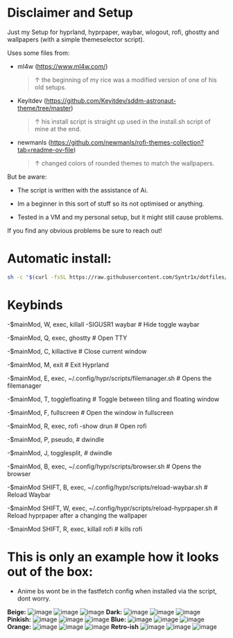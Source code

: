 # Disclaimer and Setup

Just my Setup for hyprland, hyprpaper, waybar, wlogout, rofi, ghostty and wallpapers (with a simple themeselector script). 

Uses some files from: 

- ml4w (https://www.ml4w.com/)
  > &#8593; the beginning of my rice was a modified version of one of his old setups.

- Keyitdev (https://github.com/Keyitdev/sddm-astronaut-theme/tree/master)
  > &#8593; his install script is straight up used in the install.sh script of mine at the end.

- newmanls (https://github.com/newmanls/rofi-themes-collection?tab=readme-ov-file)
  > &#8593; changed colors of rounded themes to match the wallpapers.

But be aware:

- The script is written with the assistance of Ai.

- Im a beginner in this sort of stuff so its not optimised or anything.

- Tested in a VM and my personal setup, but it might still cause problems.

If you find any obvious problems be sure to reach out!

# Automatic install:
```sh
sh -c "$(curl -fsSL https://raw.githubusercontent.com/Syntr1x/dotfiles/master/install.sh)"
```
# Keybinds 

-$mainMod, W, exec, killall -SIGUSR1 waybar # Hide toggle waybar

-$mainMod, Q, exec, ghostty # Open TTY

-$mainMod, C, killactive # Close current window

-$mainMod, M, exit # Exit Hyprland

-$mainMod, E, exec, ~/.config/hypr/scripts/filemanager.sh # Opens the filemanager

-$mainMod, T, togglefloating # Toggle between tiling and floating window

-$mainMod, F, fullscreen # Open the window in fullscreen

-$mainMod, R, exec, rofi -show drun # Open rofi

-$mainMod, P, pseudo, # dwindle

-$mainMod, J, togglesplit, # dwindle

-$mainMod, B, exec, ~/.config/hypr/scripts/browser.sh # Opens the browser

-$mainMod SHIFT, B, exec, ~/.config/hypr/scripts/reload-waybar.sh # Reload Waybar

-$mainMod SHIFT, W, exec, ~/.config/hypr/scripts/reload-hyprpaper.sh # Reload hyprpaper after a changing the wallpaper

-$mainMod SHIFT, R, exec, killall rofi # kills rofi


# This is only an example how it looks out of the box:

- Anime bs wont be in the fastfetch config when installed via the script, dont worry.

**Beige:**
![image](https://github.com/user-attachments/assets/f70eaccf-d803-4396-adcd-7e8e4d33efd7)
![image](https://github.com/user-attachments/assets/864d08ec-976c-402b-933e-39221267e4b7)
![image](https://github.com/user-attachments/assets/50fa9bbb-2620-48de-a9b4-3c72844cffc8)
**Dark:**
![image](https://github.com/user-attachments/assets/06940b03-4069-4a54-9138-ba36b22ed335)
![image](https://github.com/user-attachments/assets/0574ac31-3494-43d7-b6ee-520f70843d33)
![image](https://github.com/user-attachments/assets/f3b54c55-e958-4f3f-9963-91b9a624b0ed)
**Pinkish:**
![image](https://github.com/user-attachments/assets/30181923-6cf0-4283-a0d5-84b2f01dc33f)
![image](https://github.com/user-attachments/assets/b199c1b1-26e0-47d0-be9b-c89ae5c4a7ea)
![image](https://github.com/user-attachments/assets/2f4c265f-a7b9-4148-86bc-66740c72bda1)
**Blue:**
![image](https://github.com/user-attachments/assets/8819a7db-62c8-42d2-b4c2-2e6f655e5c2a)
![image](https://github.com/user-attachments/assets/d974623d-061a-4248-917f-6c2ad7d3052e)
![image](https://github.com/user-attachments/assets/b5b51b9a-19e7-4225-9e0f-449194b88afa)
**Orange:**
![image](https://github.com/user-attachments/assets/a213e028-5723-4d4e-92d6-ea1aee4db1c8)
![image](https://github.com/user-attachments/assets/79d0fdcc-3c26-4f42-b7ed-4755ff856876)
![image](https://github.com/user-attachments/assets/379e775d-429b-4f44-9fc9-db2f6093aa0a)
**Retro-ish**
![image](https://github.com/user-attachments/assets/5b40da5b-7250-4828-ba80-d4b53ebf4a10)
![image](https://github.com/user-attachments/assets/739ac406-ec77-477e-a403-9728a4941349)
![image](https://github.com/user-attachments/assets/627aa0c5-02e6-4eaa-b843-78f2cf94a083)


